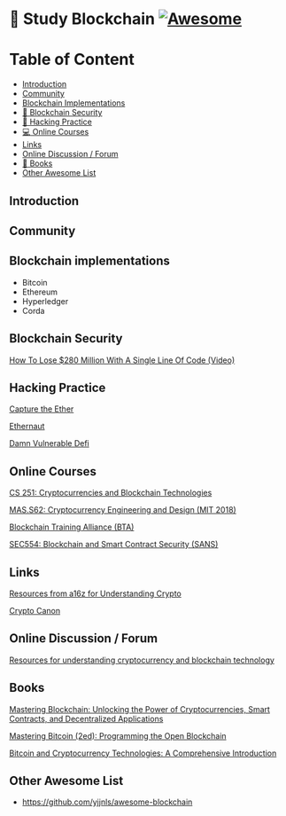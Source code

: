 # 🧊 Study Blockchain [![Awesome](https://cdn.rawgit.com/sindresorhus/awesome/d7305f38d29fed78fa85652e3a63e154dd8e8829/media/badge.svg)](https://github.com/sindresorhus/awesome)

# Table of Content
- [Introduction](#introduction)
- [Community](#community)
- [Blockchain Implementations](#blockchain-implementations)
- [🔐 Blockchain Security](#blockchain-security)
- [🚩 Hacking Practice](#hacking-practice)
- [:computer: Online Courses](#online-courses)
- [Links](#links)
- [Online Discussion / Forum](#online-discussion-forum)
- [:open_book: Books](#books)
- [Other Awesome List](#other-awesome-list)

## Introduction

## Community

## Blockchain implementations
- Bitcoin
- Ethereum
- Hyperledger
- Corda

## Blockchain Security
[How To Lose $280 Million With A Single Line Of Code (Video)](https://www.youtube.com/watch?v=bTPouSkrhIM)

## Hacking Practice
[Capture the Ether](https://capturetheether.com/)

[Ethernaut](https://ethernaut.openzeppelin.com/)

[Damn Vulnerable Defi](https://www.damnvulnerabledefi.xyz/)

## Online Courses
[CS 251: Cryptocurrencies and Blockchain Technologies](https://cs251.stanford.edu/)

[MAS.S62: Cryptocurrency Engineering and Design (MIT 2018)](https://ocw.mit.edu/courses/media-arts-and-sciences/mas-s62-cryptocurrency-engineering-and-design-spring-2018/)

[Blockchain Training Alliance (BTA)](https://blockchaintrainingalliance.com/)

[SEC554: Blockchain and Smart Contract Security (SANS)](https://www.sans.org/ondemand/course/blockchain-smart-contract-security/192905)

## Links
[Resources from a16z for Understanding Crypto](https://a16z.com/2020/04/30/explaining-crypto-from-a16z/)

[Crypto Canon](https://a16z.com/2018/02/10/crypto-readings-resources/)

## Online Discussion / Forum
[Resources for understanding cryptocurrency and blockchain technology](https://news.ycombinator.com/item?id=23029172)

## Books
[Mastering Blockchain: Unlocking the Power of Cryptocurrencies, Smart Contracts, and Decentralized Applications](https://www.amazon.com/Mastering-Blockchain-Cryptocurrencies-Decentralized-Applications/dp/1492054704)

[Mastering Bitcoin (2ed): Programming the Open Blockchain](https://www.amazon.com/Mastering-Bitcoin-Programming-Open-Blockchain/dp/1491954388)

[Bitcoin and Cryptocurrency Technologies: A Comprehensive Introduction](https://www.amazon.com/Bitcoin-Cryptocurrency-Technologies-Comprehensive-Introduction/dp/0691171696)

## Other Awesome List
- https://github.com/yjjnls/awesome-blockchain
